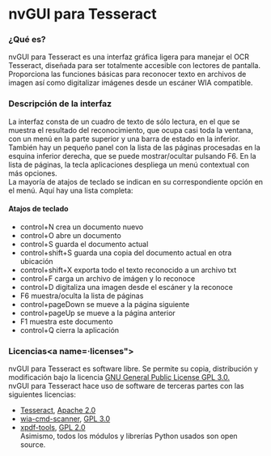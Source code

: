 # nvGUI para Tesseract  

### ¿Qué es?  

nvGUI para Tesseract es una interfaz gráfica ligera para manejar el OCR Tesseract, diseñada para ser totalmente accesible con lectores de pantalla. Proporciona las funciones básicas para reconocer texto en archivos de imagen así como digitalizar imágenes desde un escáner WIA compatible.  
  
### Descripción de la interfaz  

La interfaz consta de un cuadro de texto de sólo lectura, en el que se muestra el resultado del reconocimiento, que ocupa casi toda la ventana, con un menú en la parte superior y una barra de estado en la inferior. También hay un pequeño panel con la lista de las páginas procesadas en la esquina inferior derecha, que se puede mostrar/ocultar pulsando F6. En la lista de páginas, la tecla aplicaciones despliega un menú contextual con más opciones.  
La mayoría de atajos de teclado se indican en su correspondiente opción en el menú. Aquí hay una lista completa:  
  
#### Atajos de teclado  

* control+N crea un documento nuevo
* control+O abre un documento
* control+S guarda el documento actual
* control+shift+S guarda una copia del documento actual en otra ubicación
* control+shift+X exporta todo el texto reconocido a un archivo txt
* control+F carga un archivo de imágen y lo reconoce
* control+D digitaliza una imagen desde el escáner y la reconoce
* F6 muestra/oculta la lista de páginas
* control+pageDown se mueve a la página siguiente
* control+pageUp se mueve a la página anterior
* F1 muestra este documento
* control+Q cierra la aplicación  
  
### Licencias<a name=·licenses"></a>  

nvGUI para Tesseract es software libre. Se permite su copia, distribución y modificación bajo la licencia
[GNU General Public License GPL 3.0.](https://www.gnu.org/licenses/gpl-3.0.html)  
nvGUI para Tesseract hace uso de software de terceras partes con las siguientes licencias:  

* [Tesseract](https://github.com/UB-Mannheim/tesseract/), [Apache 2.0](https://directory.fsf.org/wiki/License:Apache-2.0)  
* [wia-cmd-scanner](https://github.com/nagimov/wia-cmd-scanner/), [GPL 3.0](https://www.gnu.org/licenses/gpl-3.0.html)  
* [xpdf-tools](http://www.xpdfreader.com/), [GPL 2.0](https://www.gnu.org/licenses/old-licenses/lgpl-2.0.html)  
Asimismo, todos los módulos y librerías Python usados son open source.
